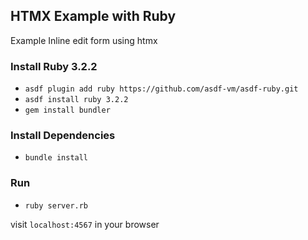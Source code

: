 ## HTMX Example with Ruby
Example Inline edit form using htmx

### Install Ruby 3.2.2
- `asdf plugin add ruby https://github.com/asdf-vm/asdf-ruby.git`
- `asdf install ruby 3.2.2`
- `gem install bundler`

### Install Dependencies
- `bundle install`
 
### Run
- `ruby server.rb`

visit `localhost:4567` in your browser
